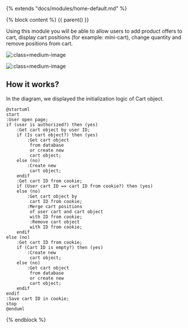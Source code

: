 {% extends "docs/modules/home-default.md" %}

{% block content %}
{{ parent() }}

Using this module you will be able to allow users to add product offers to cart,
display cart positions (for example: mini-cart),
change quantity and remove positions from cart.

![](./../../assets/images/fronend-cart-1.png ':class=medium-image')

![](./../../assets/images/fronend-cart-2.png ':class=medium-image')

## How it works?

In the diagram, we displayed the initialization logic of Cart object.

```plantuml
@startuml
start
:User open page;
if (user is authorized?) then (yes)
    :Get cart object by user ID;
    if (Is cart object?) then (yes)
        :Get cart object
         from database
         or create new
         cart object;
    else (no)
        :Create new
         cart object;
    endif 
    :Get cart ID from cookie;
    if (User cart ID == cart ID from cookie?) then (yes)
    else (no)
        :Get cart object by
         cart ID from cookie;
        :Merge cart positions
         of user cart and cart object
         with ID from cookie;
         :Remove cart object
         with ID from cookie;
    endif
else (no)
    :Get cart ID from cookie;
    if (Cart ID is empty?) then (yes)
        :Create new
         cart object;
    else (no)
        :Get cart object
         from database
         or create new
         cart object;
    endif
endif
:Save cart ID in cookie;
stop
@enduml
```
{% endblock %}
